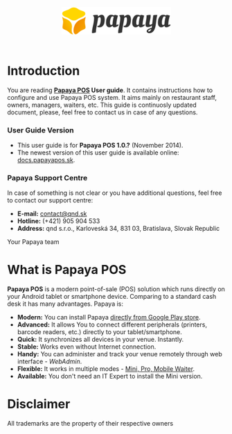 
<img style="width:50%; display:block; margin-left:auto; margin-right:auto; padding-bottom:20pt" src="pictures/Papaya_color_white_bg.png">

# Introduction

You are  reading **[Papaya POS](http://www.papayapos.com/) User guide**. It contains instructions how to configure and use Papaya POS system. It aims mainly on restaurant staff, owners, managers, waiters, etc.
This guide is continuosly updated document, please, feel free to contact us in case of any questions.

### User Guide Version


- This user guide is for **Papaya POS 1.0.?** (November 2014).
- The newest version of this user guide is available online: [docs.papayapos.sk](http://docs.papayapos.sk/).

### Papaya Support Centre
In case of something is not clear or you have additional questions, feel free to contact our support centre:

- **E-mail:** contact@qnd.sk
- **Hotline:** (+421) 905 904 533
- **Address:**
qnd s.r.o.,
Karloveská 34,
831 03,
Bratislava,
Slovak Republic

Your Papaya team

# What is Papaya POS

**Papaya POS** is a modern point-of-sale (POS) solution which runs directly on your Android tablet or smartphone device. Comparing to a standard cash desk it has many advantages. Papaya is:

 - **Modern:** You can install Papaya [directly from Google Play store](https://play.google.com/store/apps/details?id=qnd.papaya.pos).
 - **Advanced:** It allows You to connect different peripherals (printers, barcode readers, etc.) directly to your tablet/smartphone.
 - **Quick:** It synchronizes all devices in your venue. Instantly.
 - **Stable:** Works even without Internet connection.
 - **Handy:** You can administer and track your venue remotely through web interface - *WebAdmin*.
 - **Flexible:** It works in multiple modes - [Mini, Pro, Mobile Waiter](../verzie_systemu_papaya/README.html).
 - **Available:** You don't need an IT Expert to install the Mini version.

# Disclaimer

All trademarks are the property of their respective owners
